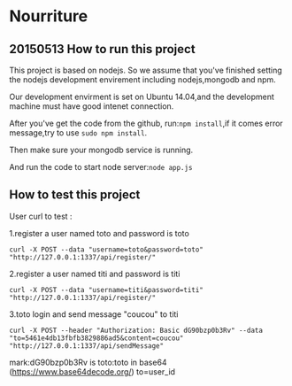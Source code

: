 Nourriture
==============
20150513
How to run this project
---------
This project is based on nodejs. So we assume that you've finished setting the nodejs development envirement including nodejs,mongodb and npm.

Our development envirment is set on Ubuntu 14.04,and the development machine must have good intenet connection.

After you've get the code from the github, run:`npm install`,if it comes error message,try to use `sudo npm install`.

Then make sure your mongodb service is running.

And run the code to start node server:`node app.js` 

How to test this project
---------
User curl to test :

1.register a user named toto and password is toto

`curl -X POST --data "username=toto&password=toto" "http://127.0.0.1:1337/api/register/"`

2.register a user named titi and password is titi

`curl -X POST --data "username=titi&password=titi" "http://127.0.0.1:1337/api/register/"`

3.toto login and send message "coucou" to titi

`curl -X POST --header "Authorization: Basic dG90bzp0b3Rv" --data "to=5461e4db13fbfb3829886ad5&content=coucou" "http://127.0.0.1:1337/api/sendMessage"`

mark:dG90bzp0b3Rv is toto:toto in base64 (https://www.base64decode.org/)
to=user_id

